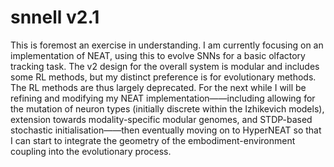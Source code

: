# snnell v2.1
This is foremost an exercise in understanding. I am currently focusing on an implementation of NEAT, using this to evolve SNNs for a basic olfactory tracking task. The v2 design for the overall system is modular and includes some RL methods, but my distinct preference is for evolutionary methods. The RL methods are thus largely deprecated. For the next while I will be refining and modifying my NEAT implementation——including allowing for the mutation of neuron types (initially discrete within the Izhikevich models), extension towards modality-specific modular genomes, and STDP-based stochastic initialisation——then eventually moving on to HyperNEAT so that I can start to integrate the geometry of the embodiment-environment coupling into the evolutionary process.
